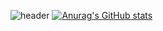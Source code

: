 ![header](https://capsule-render.vercel.app/api?type=wave&color=auto&height=300&section=header&text=yoonalex05&fontSize=90)
[![Anurag's GitHub stats](https://github-readme-stats.vercel.app/api?username=yoonalex05)](https://github.com/yoonalex05/github-readme-stats)


